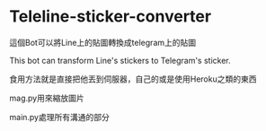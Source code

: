 # Teleline-sticker-converter
這個Bot可以將Line上的貼圖轉換成telegram上的貼圖<p>
This bot can transform Line's stickers to Telegram's sticker.<p>
<p>
食用方法就是直接把他丟到伺服器，自己的或是使用Heroku之類的東西<p>
mag.py用來縮放圖片<p>
main.py處理所有溝通的部分<p>
